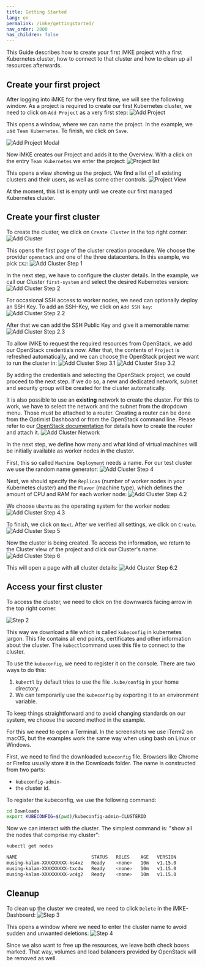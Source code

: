 ```yaml
---
title: Getting Started
lang: en
permalink: /imke/gettingstarted/
nav_order: 2000
has_children: false
---
```



This Guide describes how to create your first iMKE project with a first Kubernetes
cluster, how to connect to that cluster and how to clean up all resources
afterwards.

## Create your first project

After logging into iMKE for the very first time, we will see the following window.
As a project is required to create our first Kubernetes cluster, we
need to click on `Add Project` as a very first step:
![Add Project](addproject.png)

This opens a window, where we can name the project. In the
example, we use `Team Kubernetes`.
To finish, we click on `Save`.

![Add Project Modal](addproject_modal.png?resize=600)

Now iMKE creates our Project and adds it to the Overview. With a click on
the entry `Team Kubernetes` we enter the project:
![Project list](projectlist.png)

This opens a view showing us the project. We find a list of all existing
clusters and their users, as well as some other controls.
![Project View](projectview.png)

At the moment, this list is empty until we create our first managed Kubernetes cluster.

## Create your first cluster

To create the cluster, we click on `Create Cluster` in the top right corner:
![Add Cluster](projectview_addcluster.png)

This opens the first page of the cluster creation procedure.
We choose the provider `openstack` and one of the three
datacenters. In this example, we pick `IX2`:
![Add Cluster Step 1](add_step1.png)

In the next step, we have to configure the cluster details. In the example,
we call our Cluster `first-system` and select the desired Kubernetes version:
![Add Cluster Step 2](add_step2.png)

For occasional SSH access to worker nodes, we need can optionally deploy an SSH Key.
To add an SSH-Key, we click on `Add SSH key`:
![Add Cluster Step 2.2](add_step2_2.png)

After that we can add the SSH Public Key and give it a memorable name:
![Add Cluster Step 2.3](add_step2_3.png)

To allow iMKE to request the required resources from OpenStack, we add our
OpenStack credentials now. After that, the contents of `Project` is refreshed
automatically, and we can choose the OpenStack project we want to run the cluster
in:
![Add Cluster Step 3.1](add_step3.png)
![Add Cluster Step 3.2](add_step3_2.png)

By adding the credentials and selecting the OpenStack project, we could proceed to the next
step. If we do so, a new and dedicated network, subnet and security group will be created for the cluster
automatically.

It is also possible to use an **existing** network to create the cluster. For this to work, we have to select
the network and the subnet from the dropdown menu. Those must be attached to a router.
Creating a router can be done from the Optimist Dashboard or from the OpenStack command line.
Please refer to our [OpenStack documentation](/optimist/guided_tour/step10/) for details how to create the router and attach it.
![Add Cluster Network](create-cluster-network-exist.png)

In the next step, we define how many and what kind of virtual machines will be initially available as worker nodes
in the cluster.

First, this so called `Machine Deployment` needs a name. For our test cluster we use the random name generator:
![Add Cluster Step 4](add_step4.png)

Next, we should specify the `Replicas` (number of worker nodes in your Kubernetes cluster) and the `Flavor` (machine type), which 
defines the amount of CPU and RAM for each worker node:
![Add Cluster Step 4.2](add_step4_2.png)

We choose `Ubuntu` as the operating system for the worker nodes:
![Add Cluster Step 4.3](add_step4_3.png)

To finish, we click on `Next`. After we verified all settings, we click on `Create`.
![Add Cluster Step 5](add_step5.png)

Now the cluster is being created. To access the information, we return to the Cluster
view of the project and click our Cluster's name:
![Add Cluster Step 6](add_step6.png)

This will open a page with all cluster details:
![Add Cluster Step 6.2](add_step6_2.png)

## Access your first cluster

To access the cluster, we need to click on the downwards
facing arrow in the top right corner.

![Step 2](connect_2.png)

This way we download a file which is called `kubeconfig` in
kubernetes jargon. This file contains all end points, certificates
and other information about the cluster. The `kubectl`command uses
this file to connect to the cluster.

To use the `kubeconfig`, we need to register it on the console.
There are two ways to do this:

1. `kubectl` by default tries to use the file `.kube/config`
   in your home directory.
2. We can temporarily use the `kubeconfig` by exporting it to
   an environment variable.

To keep things straightforward and to avoid changing standards
on our system, we choose the second method in the example.

For this we need to open a Terminal. In the screenshots we use
iTerm2 on macOS, but the examples work the same way when using
bash on Linux or Windows.

First, we need to find the downloaded `kubeconfig` file. Browsers
like Chrome or Firefox usually store it in the Downloads folder.
The name is constructed from two parts:

* `kubeconfig-admin-`
* the cluster id.

 To register the kubeconfig, we use the following command:

```bash
cd Downloads
export KUBECONFIG=$(pwd)/kubeconfig-admin-CLUSTERID
```

Now we can interact with the cluster. The simplest command is: "show
all the nodes that comprise my cluster":

```bash
kubectl get nodes

NAME                           STATUS   ROLES    AGE   VERSION
musing-kalam-XXXXXXXXX-ks4xz   Ready    <none>   10m   v1.15.0
musing-kalam-XXXXXXXXX-txc4w   Ready    <none>   10m   v1.15.0
musing-kalam-XXXXXXXXX-vc4g2   Ready    <none>   10m   v1.15.0
```

## Cleanup

To clean up the cluster we created, we need to click `Delete` in the iMKE-Dashboard:
![Step 3](delete_3.png)

This opens a window where we need to enter the cluster name
to avoid sudden and unwanted deletions:
![Step 4](delete_4.png)

Since we also want to free up the resources, we leave both check
boxes marked. That way, volumes and load balancers provided by
OpenStack will be removed as well.
